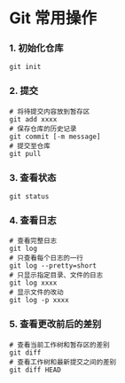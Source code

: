 # Git 常用操作

### 1. 初始化仓库

```
git init
```

### 2. 提交

```
# 将待提交内容放到暂存区
git add xxxx
# 保存仓库的历史记录
git commit [-m message]
# 提交至仓库
git pull
```

### 3. 查看状态

```
git status
```

### 4. 查看日志

```
# 查看完整日志
git log
# 只查看每个日志的一行
git log --pretty=short
# 只显示指定目录、文件的日志
git log xxxx
# 显示文件的改动
git log -p xxxx
```

### 5. 查看更改前后的差别

```
# 查看当前工作树和暂存区的差别
git diff
# 查看工作树和最新提交之间的差别
git diff HEAD
```



